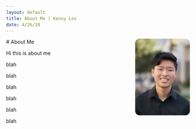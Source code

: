 ```yaml
---
layout: default
title: About Me | Kenny Lov
date: 4/26/18
---
```

<style> nav ul li:nth-child(2) { text-decoration: underline;} 
  img {
  float: right; 
  width:150px;
  height:220x; 
  border-radius: 12px;
}
</style>



<p>
<img src="linkedin pic.jpg">
</p>
# About Me


Hi this is about me

blah

blah

blah

blah

blah

blah
